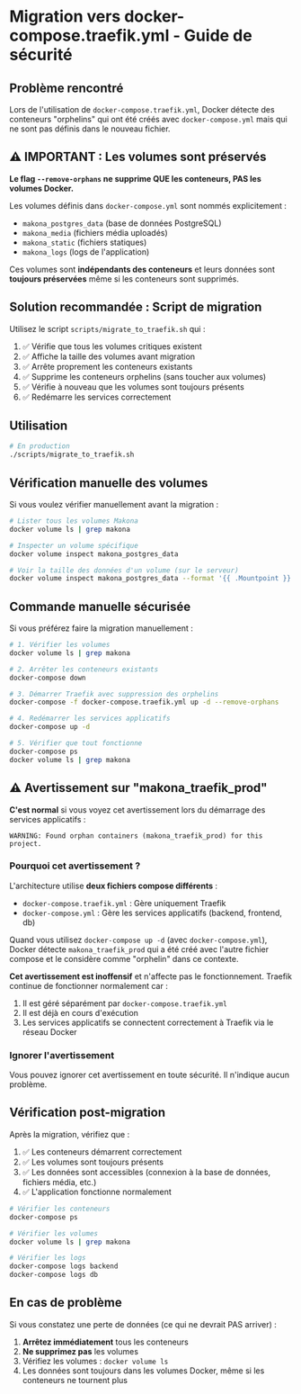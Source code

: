 # Migration vers docker-compose.traefik.yml - Guide de sécurité

## Problème rencontré

Lors de l'utilisation de `docker-compose.traefik.yml`, Docker détecte des conteneurs "orphelins" qui ont été créés avec `docker-compose.yml` mais qui ne sont pas définis dans le nouveau fichier.

## ⚠️ IMPORTANT : Les volumes sont préservés

**Le flag `--remove-orphans` ne supprime QUE les conteneurs, PAS les volumes Docker.**

Les volumes définis dans `docker-compose.yml` sont nommés explicitement :
- `makona_postgres_data` (base de données PostgreSQL)
- `makona_media` (fichiers média uploadés)
- `makona_static` (fichiers statiques)
- `makona_logs` (logs de l'application)

Ces volumes sont **indépendants des conteneurs** et leurs données sont **toujours préservées** même si les conteneurs sont supprimés.

## Solution recommandée : Script de migration

Utilisez le script `scripts/migrate_to_traefik.sh` qui :

1. ✅ Vérifie que tous les volumes critiques existent
2. ✅ Affiche la taille des volumes avant migration
3. ✅ Arrête proprement les conteneurs existants
4. ✅ Supprime les conteneurs orphelins (sans toucher aux volumes)
5. ✅ Vérifie à nouveau que les volumes sont toujours présents
6. ✅ Redémarre les services correctement

## Utilisation

```bash
# En production
./scripts/migrate_to_traefik.sh
```

## Vérification manuelle des volumes

Si vous voulez vérifier manuellement avant la migration :

```bash
# Lister tous les volumes Makona
docker volume ls | grep makona

# Inspecter un volume spécifique
docker volume inspect makona_postgres_data

# Voir la taille des données d'un volume (sur le serveur)
docker volume inspect makona_postgres_data --format '{{ .Mountpoint }}' | xargs sudo du -sh
```

## Commande manuelle sécurisée

Si vous préférez faire la migration manuellement :

```bash
# 1. Vérifier les volumes
docker volume ls | grep makona

# 2. Arrêter les conteneurs existants
docker-compose down

# 3. Démarrer Traefik avec suppression des orphelins
docker-compose -f docker-compose.traefik.yml up -d --remove-orphans

# 4. Redémarrer les services applicatifs
docker-compose up -d

# 5. Vérifier que tout fonctionne
docker-compose ps
docker volume ls | grep makona
```

## ⚠️ Avertissement sur "makona_traefik_prod"

**C'est normal** si vous voyez cet avertissement lors du démarrage des services applicatifs :

```
WARNING: Found orphan containers (makona_traefik_prod) for this project.
```

### Pourquoi cet avertissement ?

L'architecture utilise **deux fichiers compose différents** :
- `docker-compose.traefik.yml` : Gère uniquement Traefik
- `docker-compose.yml` : Gère les services applicatifs (backend, frontend, db)

Quand vous utilisez `docker-compose up -d` (avec `docker-compose.yml`), Docker détecte `makona_traefik_prod` qui a été créé avec l'autre fichier compose et le considère comme "orphelin" dans ce contexte.

**Cet avertissement est inoffensif** et n'affecte pas le fonctionnement. Traefik continue de fonctionner normalement car :
1. Il est géré séparément par `docker-compose.traefik.yml`
2. Il est déjà en cours d'exécution
3. Les services applicatifs se connectent correctement à Traefik via le réseau Docker

### Ignorer l'avertissement

Vous pouvez ignorer cet avertissement en toute sécurité. Il n'indique aucun problème.

## Vérification post-migration

Après la migration, vérifiez que :

1. ✅ Les conteneurs démarrent correctement
2. ✅ Les volumes sont toujours présents
3. ✅ Les données sont accessibles (connexion à la base de données, fichiers média, etc.)
4. ✅ L'application fonctionne normalement

```bash
# Vérifier les conteneurs
docker-compose ps

# Vérifier les volumes
docker volume ls | grep makona

# Vérifier les logs
docker-compose logs backend
docker-compose logs db
```

## En cas de problème

Si vous constatez une perte de données (ce qui ne devrait PAS arriver) :

1. **Arrêtez immédiatement** tous les conteneurs
2. **Ne supprimez pas** les volumes
3. Vérifiez les volumes : `docker volume ls`
4. Les données sont toujours dans les volumes Docker, même si les conteneurs ne tournent plus

